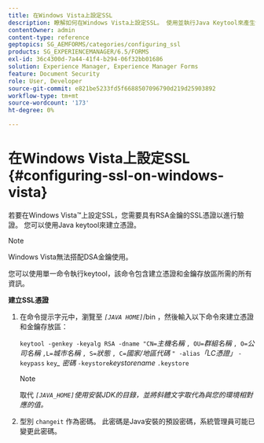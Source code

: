 ```yaml
---
title: 在Windows Vista上設定SSL
description: 瞭解如何在Windows Vista上設定SSL。 使用並執行Java Keytool來產生包含RSA金鑰的SSL憑證以進行驗證。
contentOwner: admin
content-type: reference
geptopics: SG_AEMFORMS/categories/configuring_ssl
products: SG_EXPERIENCEMANAGER/6.5/FORMS
exl-id: 36c4300d-7a44-41f4-b294-06f32bb01686
solution: Experience Manager, Experience Manager Forms
feature: Document Security
role: User, Developer
source-git-commit: e821be5233fd5f6688507096790d219d25903892
workflow-type: tm+mt
source-wordcount: '173'
ht-degree: 0%

---
```


# 在Windows Vista上設定SSL {#configuring-ssl-on-windows-vista}

若要在Windows Vista™上設定SSL，您需要具有RSA金鑰的SSL憑證以進行驗證。 您可以使用Java keytool來建立憑證。

>[!NOTE]
>
>Windows Vista無法搭配DSA金鑰使用。

您可以使用單一命令執行keytool，該命令包含建立憑證和金鑰存放區所需的所有資訊。

**建立SSL憑證**

1. 在命令提示字元中，瀏覽至 *`[JAVA HOME]`*/bin ，然後輸入以下命令來建立憑證和金鑰存放區：

   `keytool -genkey -keyalg RSA -dname "CN=`*主機名稱* `, OU=`*群組名稱* `, O=`*公司名稱* `,L=`*城市名稱* `, S=`*狀態* `, C=`*國家/地區代碼* `" -alias`*「LC憑證」* `-keypass` `key`*_* *密碼* `-keystore`*keystorename* `.keystore`

   >[!NOTE]
   >
   >取代 *`[JAVA_HOME]`使用安裝JDK的目錄，並將斜體文字取代為與您的環境相對應的值。*

1. 型別 `changeit` 作為密碼。 此密碼是Java安裝的預設密碼，系統管理員可能已變更此密碼。
